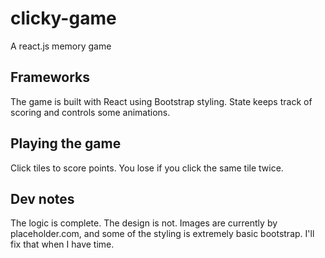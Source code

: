 # clicky-game
A react.js memory game

## Frameworks
The game is built with React using Bootstrap styling.  State keeps track of scoring and controls some animations.

## Playing the game
Click tiles to score points.  You lose if you click the same tile twice.

## Dev notes
The logic is complete.  The design is not.  Images are currently by placeholder.com, and some of the styling is extremely basic bootstrap.
I'll fix that when I have time.
